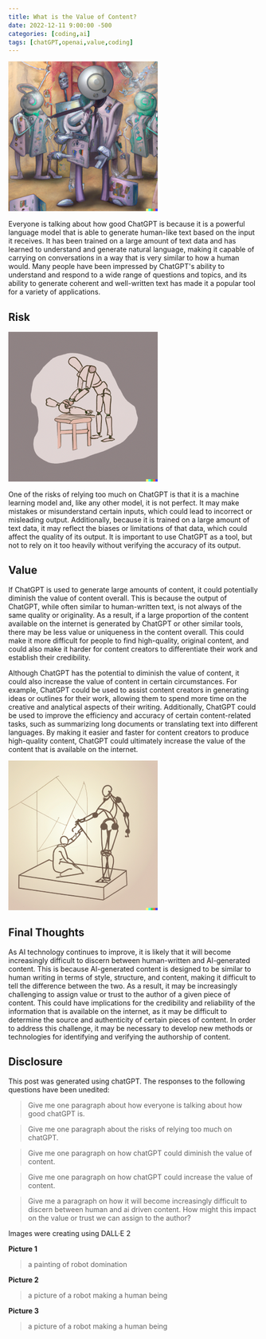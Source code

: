 ```yaml
---
title: What is the Value of Content?
date: 2022-12-11 9:00:00 -500
categories: [coding,ai]
tags: [chatGPT,openai,value,coding]
---
```

![Picture_1](/assets/images/2022-12-12-picture1.png)

Everyone is talking about how good ChatGPT is because it is a powerful language model that is able to generate human-like text based on the input it receives. It has been trained on a large amount of text data and has learned to understand and generate natural language, making it capable of carrying on conversations in a way that is very similar to how a human would. Many people have been impressed by ChatGPT's ability to understand and respond to a wide range of questions and topics, and its ability to generate coherent and well-written text has made it a popular tool for a variety of applications.

## Risk
![Picture_2](/assets/images/2022-12-12-picture2.png)

One of the risks of relying too much on ChatGPT is that it is a machine learning model and, like any other model, it is not perfect. It may make mistakes or misunderstand certain inputs, which could lead to incorrect or misleading output. Additionally, because it is trained on a large amount of text data, it may reflect the biases or limitations of that data, which could affect the quality of its output. It is important to use ChatGPT as a tool, but not to rely on it too heavily without verifying the accuracy of its output.

## Value
If ChatGPT is used to generate large amounts of content, it could potentially diminish the value of content overall. This is because the output of ChatGPT, while often similar to human-written text, is not always of the same quality or originality. As a result, if a large proportion of the content available on the internet is generated by ChatGPT or other similar tools, there may be less value or uniqueness in the content overall. This could make it more difficult for people to find high-quality, original content, and could also make it harder for content creators to differentiate their work and establish their credibility.

Although ChatGPT has the potential to diminish the value of content, it could also increase the value of content in certain circumstances. For example, ChatGPT could be used to assist content creators in generating ideas or outlines for their work, allowing them to spend more time on the creative and analytical aspects of their writing. Additionally, ChatGPT could be used to improve the efficiency and accuracy of certain content-related tasks, such as summarizing long documents or translating text into different languages. By making it easier and faster for content creators to produce high-quality content, ChatGPT could ultimately increase the value of the content that is available on the internet.

![Picture_3](/assets/images/2022-12-12-picture3.png)

## Final Thoughts
As AI technology continues to improve, it is likely that it will become increasingly difficult to discern between human-written and AI-generated content. This is because AI-generated content is designed to be similar to human writing in terms of style, structure, and content, making it difficult to tell the difference between the two. As a result, it may be increasingly challenging to assign value or trust to the author of a given piece of content. This could have implications for the credibility and reliability of the information that is available on the internet, as it may be difficult to determine the source and authenticity of certain pieces of content. In order to address this challenge, it may be necessary to develop new methods or technologies for identifying and verifying the authorship of content.

## Disclosure
This post was generated using chatGPT. The responses to the following questions have been unedited:

> Give me one paragraph about how everyone is talking about how good chatGPT is.

> Give me one paragraph about the risks of relying too much on chatGPT.

> Give me one paragraph on how chatGPT could diminish the value of content.

> Give me one paragraph on how chatGPT could increase the value of content.

> Give me a paragraph on how it will become increasingly difficult to discern between human and ai driven content. How might this impact on the value or trust we can assign to the author?

Images were creating using DALL·E 2

**Picture 1**
> a painting of robot domination

**Picture 2**
> a picture of a robot making a human being

**Picture 3**
> a picture of a robot making a human being